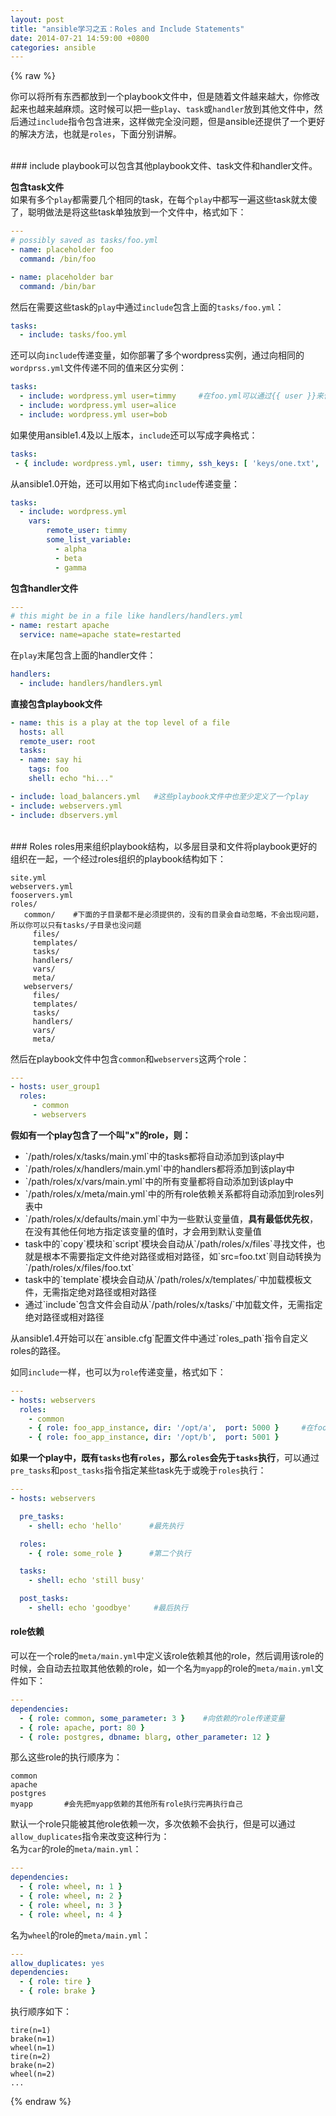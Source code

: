 ```yaml
---
layout: post
title: "ansible学习之五：Roles and Include Statements"
date: 2014-07-21 14:59:00 +0800
categories: ansible
---
```


{% raw %}

你可以将所有东西都放到一个playbook文件中，但是随着文件越来越大，你修改起来也越来越麻烦。这时候可以把一些`play`、`task`或`handler`放到其他文件中，然后通过`include`指令包含进来，这样做完全没问题，但是ansible还提供了一个更好的解决方法，也就是`roles`，下面分别讲解。

<br />
### include
playbook可以包含其他playbook文件、task文件和handler文件。

<b>包含task文件</b>  
如果有多个`play`都需要几个相同的task，在每个`play`中都写一遍这些task就太傻了，聪明做法是将这些task单独放到一个文件中，格式如下：

```yaml
---
# possibly saved as tasks/foo.yml
- name: placeholder foo
  command: /bin/foo

- name: placeholder bar
  command: /bin/bar
```
然后在需要这些task的`play`中通过`include`包含上面的`tasks/foo.yml`：

```yaml
tasks:
  - include: tasks/foo.yml
```
还可以向`include`传递变量，如你部署了多个wordpress实例，通过向相同的`wordprss.yml`文件传递不同的值来区分实例：

```yaml
tasks:
  - include: wordpress.yml user=timmy     #在foo.yml可以通过{{ user }}来使用这些变量
  - include: wordpress.yml user=alice
  - include: wordpress.yml user=bob
```
如果使用ansible1.4及以上版本，`include`还可以写成字典格式：

```yaml
tasks:
 - { include: wordpress.yml, user: timmy, ssh_keys: [ 'keys/one.txt', 'keys/two.txt' ] }   #ssh_keys是一个列表
```
从ansible1.0开始，还可以用如下格式向`include`传递变量：

```yaml
tasks:
  - include: wordpress.yml
    vars:
        remote_user: timmy
        some_list_variable:
          - alpha
          - beta
          - gamma
```

<b>包含handler文件</b>  

```yaml
---
# this might be in a file like handlers/handlers.yml
- name: restart apache
  service: name=apache state=restarted
```
在`play`末尾包含上面的handler文件：

```yaml
handlers:
  - include: handlers/handlers.yml
```

<b>直接包含playbook文件</b>  

```yaml
- name: this is a play at the top level of a file
  hosts: all
  remote_user: root
  tasks:
  - name: say hi
    tags: foo
    shell: echo "hi..."

- include: load_balancers.yml   #这些playbook文件中也至少定义了一个play
- include: webservers.yml
- include: dbservers.yml
```


<br />
### Roles
roles用来组织playbook结构，以多层目录和文件将playbook更好的组织在一起，一个经过roles组织的playbook结构如下：

```
site.yml
webservers.yml
fooservers.yml
roles/
   common/    #下面的子目录都不是必须提供的，没有的目录会自动忽略，不会出现问题，所以你可以只有tasks/子目录也没问题
     files/
     templates/
     tasks/
     handlers/
     vars/
     meta/
   webservers/
     files/
     templates/
     tasks/
     handlers/
     vars/
     meta/
```
然后在playbook文件中包含`common`和`webservers`这两个role：

```yaml
---
- hosts: user_group1
  roles:
     - common
     - webservers
```

<b>假如有一个play包含了一个叫"x"的role，则：</b>
<ul>
<li>`/path/roles/x/tasks/main.yml`中的tasks都将自动添加到该play中</li>
<li>`/path/roles/x/handlers/main.yml`中的handlers都将添加到该play中</li>
<li>`/path/roles/x/vars/main.yml`中的所有变量都将自动添加到该play中</li>
<li>`/path/roles/x/meta/main.yml`中的所有role依赖关系都将自动添加到roles列表中</li>
<li>`/path/roles/x/defaults/main.yml`中为一些默认变量值，<b>具有最低优先权</b>，在没有其他任何地方指定该变量的值时，才会用到默认变量值</li>
<li>task中的`copy`模块和`script`模块会自动从`/path/roles/x/files`寻找文件，也就是根本不需要指定文件绝对路径或相对路径，如`src=foo.txt`则自动转换为`/path/roles/x/files/foo.txt`</li>
<li>task中的`template`模块会自动从`/path/roles/x/templates/`中加载模板文件，无需指定绝对路径或相对路径</li>
<li>通过`include`包含文件会自动从`/path/roles/x/tasks/`中加载文件，无需指定绝对路径或相对路径</li>
</ul>
从ansible1.4开始可以在`ansible.cfg`配置文件中通过`roles_path`指令自定义roles的路径。

如同`include`一样，也可以为`role`传递变量，格式如下：

```yaml
---
- hosts: webservers
  roles:
    - common
    - { role: foo_app_instance, dir: '/opt/a',  port: 5000 }     #在foo_app_instance这个role的task文件和模板文件中通过{{ dir }}和{{ port }}来使用变量
    - { role: foo_app_instance, dir: '/opt/b',  port: 5001 }
```

<b>如果一个play中，既有`tasks`也有`roles`，那么`roles`会先于`tasks`执行</b>，可以通过`pre_tasks`和`post_tasks`指令指定某些task先于或晚于`roles`执行：

```yaml
---
- hosts: webservers

  pre_tasks:
    - shell: echo 'hello'      #最先执行

  roles:
    - { role: some_role }      #第二个执行

  tasks:
    - shell: echo 'still busy'

  post_tasks:
    - shell: echo 'goodbye'     #最后执行
```

#### role依赖
可以在一个role的`meta/main.yml`中定义该role依赖其他的role，然后调用该role的时候，会自动去拉取其他依赖的role，如一个名为`myapp`的role的`meta/main.yml`文件如下：

```yaml
---
dependencies:
  - { role: common, some_parameter: 3 }    #向依赖的role传递变量
  - { role: apache, port: 80 }
  - { role: postgres, dbname: blarg, other_parameter: 12 }
```
那么这些role的执行顺序为：

```
common
apache
postgres
myapp       #会先把myapp依赖的其他所有role执行完再执行自己
```

默认一个role只能被其他role依赖一次，多次依赖不会执行，但是可以通过`allow_duplicates`指令来改变这种行为：  
名为`car`的role的`meta/main.yml`：

```yaml
---
dependencies:
  - { role: wheel, n: 1 }
  - { role: wheel, n: 2 }
  - { role: wheel, n: 3 }
  - { role: wheel, n: 4 }
```
名为`wheel`的role的`meta/main.yml`：

```yaml
---
allow_duplicates: yes
dependencies:
  - { role: tire }
  - { role: brake }
```
执行顺序如下：

```
tire(n=1)
brake(n=1)
wheel(n=1)
tire(n=2)
brake(n=2)
wheel(n=2)
...
```

{% endraw %}
